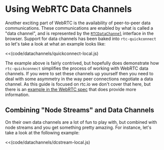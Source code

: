 # Using WebRTC Data Channels

Another exciting part of WebRTC is the availability of peer-to-peer data communications. These communications are enabled by what is called a "data channel", and is represented by the [`RTCDataChannel`](http://www.w3.org/TR/webrtc/#rtcdatachannel) interface in the browser.  Support for data channels has been baked into `rtc-quickconnect` so let's take a look at what an example looks like:

<<(code/datachannels/quickconnect-local.js)

The example above is fairly contrived, but hopefully does demonstrate how `rtc-quickconnect` simplifies the process of working with WebRTC data channels.  If you were to set these channels up yourself then you need to deal with some asymmetry in the way peer connections negotiate a data channel.  As this guide is focused on rtc.io we don't cover that here, but there is an [example in the WebRTC spec](http://www.w3.org/TR/webrtc/#peer-to-peer-data-example) that does provide more information.

## Combining "Node Streams" and Data Channels

On their own data channels are a lot of fun to play with, but combined with node streams and you get something pretty amazing.  For instance, let's take a look at the following example:

<<(code/datachannels/dcstream-local.js)
